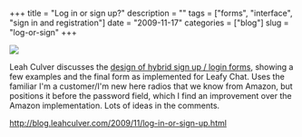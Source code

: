 +++
title = "Log in or sign up?"
description = ""
tags = ["forms", "interface", "sign in and registration"]
date = "2009-11-17"
categories = ["blog"]
slug = "log-or-sign"
+++



  <div class="notebook-screenshot"><a href="http://blog.leahculver.com/2009/11/log-in-or-sign-up.html"><img src="//media.konigi.com/bluga/wt4b02ae93ccfe2_large.jpg"/></a></div><p>Leah Culver discusses the <a href="http://blog.leahculver.com/2009/11/log-in-or-sign-up.html">design of hybrid sign up / login forms</a>, showing a few examples and the final form as implemented for Leafy Chat. Uses the familiar I'm a customer/I'm new here radios that we know from Amazon, but positions it before the password field, which I find an improvement over the Amazon implementation. Lots of ideas in the comments.</p>

    
  <a href="http://blog.leahculver.com/2009/11/log-in-or-sign-up.html">http://blog.leahculver.com/2009/11/log-in-or-sign-up.html</a>
